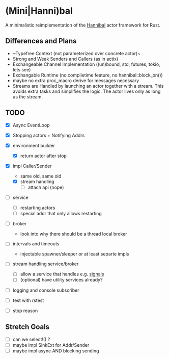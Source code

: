 # (Mini|Hanni)bal

A minimalistic reimplementation of the [Hannibal](https://lib.rs/hannibal) actor framework for Rust.

## Differences and Plans

- ~Typefree Context (not parameterized over concrete actor)~
- Strong and Weak Senders and Callers (as in actix)
- Exchangeable Channel Implementation ((un)bound, std, futures, tokio, lets see)
- Exchangable Runtime (no compiletime feature, no hannibal::block_on())
- maybe no extra proc_macro derive for messages necessary
- Streams are Handled by launching an actor together with a stream. This avoids extra tasks and simplifies the logic.
  The actor lives only as long as the stream.

## TODO

- [x] Async EventLoop
- [x] Stopping actors + Notifying Addrs
- [x] environment builder
  - [x] return actor after stop
- [x] impl Caller/Sender
  - same old, same old
  - [x] stream handling
    - [ ] attach api (nope)
- [ ] service
  - [ ] restarting actors
  - [ ] special addr that only allows restarting
- [ ] broker
  - look into why there should be a thread local broker
- [ ] intervals and timeouts
  - injectable spawner/sleeper or at least separte impls
- [ ] stream handling service/broker
   - [ ] allow a service that handles e.g. [signals](https://docs.rs/async-signals/latest/async_signals/struct.Signals.html)
   - [ ] (optional) have utility services already?
- [ ] logging and console subscriber
- [ ] test with rstest
- [ ] stop reason


## Stretch Goals
- [ ] can we select!() ?
- [ ] maybe impl SinkExt for Addr/Sender
- [ ] maybe impl async AND blocking sending
